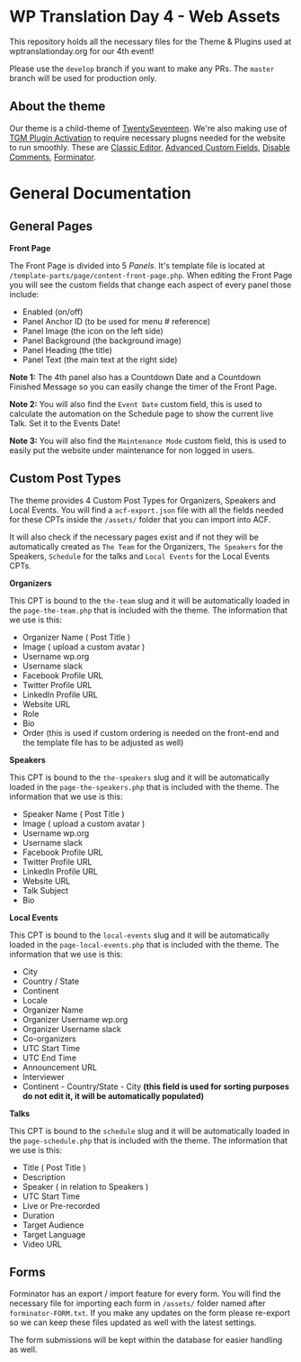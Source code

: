 # WP Translation Day 4 - Web Assets

This repository holds all the necessary files for the Theme & Plugins used at wptranslationday.org for our 4th event!

Please use the `develop` branch if you want to make any PRs. The `master` branch will be used for production only.

## About the theme

Our theme is a child-theme of [TwentySeventeen](https://wordpress.org/themes/twentyseventeen/). We're also making use of [TGM Plugin Activation](https://github.com/TGMPA/TGM-Plugin-Activation) to require necessary plugns needed for the website to run smoothly. These are [Classic Editor](https://wordpress.org/plugins/classic-editor/), [Advanced Custom Fields](https://wordpress.org/plugins/advanced-custom-fields/), [Disable Comments](https://wordpress.org/plugins/disable-comments/), [Forminator](https://wordpress.org/plugins/forminator/).

# General Documentation

## General Pages

__Front Page__

The Front Page is divided into 5 _Panels_. It's template file is located at `/template-parts/page/content-front-page.php`. When editing the Front Page you will see the custom fields that change each aspect of every panel those include:

- Enabled (on/off)
- Panel Anchor ID (to be used for menu # reference)
- Panel Image (the icon on the left side)
- Panel Background (the background image)
- Panel Heading (the title)
- Panel Text (the main text at the right side)

__Note 1:__ The 4th panel also has a Countdown Date and a Countdown Finished Message so you can easily change the timer of the Front Page.

__Note 2:__ You will also find the `Event Date` custom field, this is used to calculate the automation on the Schedule page to show the current live Talk. Set it to the Events Date!

__Note 3:__ You will also find the `Maintenance Mode` custom field, this is used to easily put the website under maintenance for non logged in users.

## Custom Post Types

The theme provides 4 Custom Post Types for Organizers, Speakers and Local Events. You will find a `acf-export.json` file with all the fields needed for these CPTs inside the `/assets/` folder that you can import into ACF.

It will also check if the necessary pages exist and if not they will be automatically created as `The Team` for the Organizers, `The Speakers` for the Speakers, `Schedule` for the talks and `Local Events` for the Local Events CPTs.

__Organizers__

This CPT is bound to the `the-team` slug and it will be automatically loaded in the `page-the-team.php` that is included with the theme. The information that we use is this:

- Organizer Name ( Post Title )
- Image ( upload a custom avatar )
- Username wp.org
- Username slack
- Facebook Profile URL
- Twitter Profile URL
- LinkedIn Profile URL
- Website URL
- Role
- Bio
- Order (this is used if custom ordering is needed on the front-end and the template file has to be adjusted as well)

__Speakers__

This CPT is bound to the `the-speakers` slug and it will be automatically loaded in the `page-the-speakers.php` that is included with the theme. The information that we use is this:

- Speaker Name ( Post Title )
- Image ( upload a custom avatar )
- Username wp.org
- Username slack
- Facebook Profile URL
- Twitter Profile URL
- LinkedIn Profile URL
- Website URL
- Talk Subject
- Bio

__Local Events__

This CPT is bound to the `local-events` slug and it will be automatically loaded in the `page-local-events.php` that is included with the theme. The information that we use is this:

- City
- Country / State
- Continent
- Locale
- Organizer Name
- Organizer Username wp.org
- Organizer Username slack
- Co-organizers
- UTC Start Time
- UTC End Time
- Announcement URL
- Interviewer
- Continent - Country/State - City __(this field is used for sorting purposes do not edit it, it will be automatically populated)__

__Talks__

This CPT is bound to the `schedule` slug and it will be automatically loaded in the `page-schedule.php` that is included with the theme. The information that we use is this:

- Title ( Post Title )
- Description
- Speaker ( in relation to Speakers )
- UTC Start Time
- Live or Pre-recorded
- Duration
- Target Audience
- Target Language
- Video URL

## Forms

Forminator has an export / import feature for every form. You will find the necessary file for importing each form in `/assets/` folder named after `forminator-FORM.txt`. If you make any updates on the form please re-export so we can keep these files updated as well with the latest settings.

The form submissions will be kept within the database for easier handling as well.